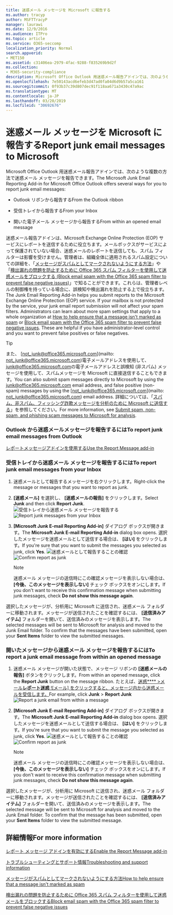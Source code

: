```yaml
---
title: 迷惑メール メッセージを Microsoft に報告する
ms.author: tracyp
author: MSFTTracyP
manager: laurawi
ms.date: 12/9/2016
ms.audience: ITPro
ms.topic: article
ms.service: O365-seccomp
localization_priority: Normal
search.appverid:
- MET150
ms.assetid: c31406ea-2979-4fac-9288-f835269b9d2f
ms.collection:
- M365-security-compliance
description: Microsoft Office Outlook 用迷惑メール報告アドインでは、次のような複数の方法で迷惑メール メッセージを報告できます。
ms.openlocfilehash: 7e50143acd6efeb3d47ad0fa04d6d9b57a5ca161
ms.sourcegitcommit: 0f93b37c39d807dec91f118aa671a3430c47a9ac
ms.translationtype: MT
ms.contentlocale: ja-JP
ms.lasthandoff: 03/20/2019
ms.locfileid: "30692676"
---
```

# <a name="report-junk-email-messages-to-microsoft"></a><span data-ttu-id="8f36c-103">迷惑メール メッセージを Microsoft に報告する</span><span class="sxs-lookup"><span data-stu-id="8f36c-103">Report junk email messages to Microsoft</span></span>

<span data-ttu-id="8f36c-104">Microsoft Office Outlook 用迷惑メール報告アドインでは、次のような複数の方法で迷惑メール メッセージを報告できます。</span><span class="sxs-lookup"><span data-stu-id="8f36c-104">The Microsoft Junk Email Reporting Add-in for Microsoft Office Outlook offers several ways for you to report junk email messages:</span></span>
  
- <span data-ttu-id="8f36c-105">Outlook リボンから報告する</span><span class="sxs-lookup"><span data-stu-id="8f36c-105">From the Outlook ribbon</span></span>
    
- <span data-ttu-id="8f36c-106">受信トレイから報告する</span><span class="sxs-lookup"><span data-stu-id="8f36c-106">From your Inbox</span></span>
    
- <span data-ttu-id="8f36c-107">開いた電子メール メッセージから報告する</span><span class="sxs-lookup"><span data-stu-id="8f36c-107">From within an opened email message</span></span>
    
<span data-ttu-id="8f36c-p101">迷惑メール報告アドインは、Microsoft Exchange Online Protection (EOP) サービスにレポートを送信するために役立ちます。メールボックスがサービスによって保護されていない場合、迷惑メールのレポートを送信しても、スパム フィルターは影響を受けません。管理者は、組織全体に適用されるスパム設定についての詳細を、「[メッセージがスパムとしてマークされないようにする方法](https://go.microsoft.com/fwlink/p/?LinkId=534224)」や「[検出漏れの問題を防止するために Office 365 スパム フィルターを使用して迷惑メールをブロックする (Block email spam with the Office 365 spam filter to prevent false negative issues)](https://go.microsoft.com/fwlink/p/?LinkId=534225)」で知ることができます。これらは、管理者レベルの制御権を持っている場合に、誤検知や検出漏れを防止する上で役立ちます。</span><span class="sxs-lookup"><span data-stu-id="8f36c-p101">The Junk Email Reporting Add-in helps you submit reports to the Microsoft Exchange Online Protection (EOP) service. If your mailbox is not protected by the service, your junk email report submission will not affect your spam filters. Administrators can learn about more spam settings that apply to a whole organization at [How to help ensure that a message isn't marked as spam](https://go.microsoft.com/fwlink/p/?LinkId=534224) or [Block email spam with the Office 365 spam filter to prevent false negative issues](https://go.microsoft.com/fwlink/p/?LinkId=534225). These are helpful if you have administrator-level control and you want to prevent false positives or false negatives.</span></span>
  
> [!TIP]
> <span data-ttu-id="8f36c-112">また、 [not_junk@office365.microsoft.com](mailto: not_junk@office365.microsoft.com)電子メールアドレスを使用して、 [junk@office365.microsoft.com](mailto:junk@office365.microsoft.com)の電子メールアドレスと誤検知 (非スパム) メッセージを使用して、スパムメッセージを Microsoft に直接送信することもできます。</span><span class="sxs-lookup"><span data-stu-id="8f36c-112">You can also submit spam messages directly to Microsoft by using the [junk@office365.microsoft.com](mailto:junk@office365.microsoft.com) email address, and false positive (non-spam) messages by using the [not_junk@office365.microsoft.com](mailto: not_junk@office365.microsoft.com) email address.</span></span> <span data-ttu-id="8f36c-113">詳細については、「[スパム、非スパム、フィッシング詐欺メッセージを分析のために Microsoft に送信する](submit-spam-non-spam-and-phishing-scam-messages-to-microsoft-for-analysis.md)」を参照してください。</span><span class="sxs-lookup"><span data-stu-id="8f36c-113">For more information, see [Submit spam, non-spam, and phishing scam messages to Microsoft for analysis](submit-spam-non-spam-and-phishing-scam-messages-to-microsoft-for-analysis.md).</span></span> 
  
### <a name="to-report-junk-email-messages-from-outlook"></a><span data-ttu-id="8f36c-114">Outlook から迷惑メールメッセージを報告するには</span><span class="sxs-lookup"><span data-stu-id="8f36c-114">To report junk email messages from Outlook</span></span>

[<span data-ttu-id="8f36c-115">レポートメッセージアドインを使用する</span><span class="sxs-lookup"><span data-stu-id="8f36c-115">Use the Report Message add-in</span></span>](https://support.office.com/article/b5caa9f1-cdf3-4443-af8c-ff724ea719d2) 
  
### <a name="to-report-junk-email-messages-from-your-inbox"></a><span data-ttu-id="8f36c-116">受信トレイから迷惑メール メッセージを報告するには</span><span class="sxs-lookup"><span data-stu-id="8f36c-116">To report junk email messages from your Inbox</span></span>

1. <span data-ttu-id="8f36c-117">迷惑メールとして報告するメッセージを右クリックします。</span><span class="sxs-lookup"><span data-stu-id="8f36c-117">Right-click the message or messages that you want to report as junk.</span></span>
    
2. <span data-ttu-id="8f36c-118">**[迷惑メール]** を選択し、 **[迷惑メールの報告]** をクリックします。</span><span class="sxs-lookup"><span data-stu-id="8f36c-118">Select **Junk** and then click **Report Junk**.</span></span>
    <span data-ttu-id="8f36c-119">![受信トレイから迷惑メール メッセージを報告する](media/EOP-Outlook-Junk-Reporting-Tool-3.jpg)</span><span class="sxs-lookup"><span data-stu-id="8f36c-119">![Report junk messages from your Inbox](media/EOP-Outlook-Junk-Reporting-Tool-3.jpg)</span></span>
  
3. <span data-ttu-id="8f36c-120">**[Microsoft Junk E-mail Reporting Add-in]** ダイアログ ボックスが開きます。</span><span class="sxs-lookup"><span data-stu-id="8f36c-120">The **Microsoft Junk E-mail Reporting Add-in** dialog box opens.</span></span> <span data-ttu-id="8f36c-121">選択したメッセージを迷惑メールとして送信する場合は、 **[はい]** をクリックします。</span><span class="sxs-lookup"><span data-stu-id="8f36c-121">If you're sure that you want to submit the messages you selected as junk, click **Yes**.</span></span>
    <span data-ttu-id="8f36c-122">![迷惑メールとして報告することの確認](media/EOP-Outlook-Junk-Reporting-Tool-2.jpg)</span><span class="sxs-lookup"><span data-stu-id="8f36c-122">![Confirm report as junk](media/EOP-Outlook-Junk-Reporting-Tool-2.jpg)</span></span>
  
    > [!NOTE]
    > <span data-ttu-id="8f36c-123">迷惑メール メッセージの送信時にこの確認メッセージを表示しない場合は、 **[今後、このメッセージを表示しない]** チェック ボックスをオンにします。</span><span class="sxs-lookup"><span data-stu-id="8f36c-123">If you don't want to receive this confirmation message when submitting junk messages, check **Do not show this message again**.</span></span> 
  
<span data-ttu-id="8f36c-p105">選択したメッセージが、分析用に Microsoft に送信され、迷惑メール フォルダーに移動されます。メッセージが送信されたことを確認するには、 **[送信済みアイテム]** フォルダーを開いて、送信済みのメッセージを表示します。</span><span class="sxs-lookup"><span data-stu-id="8f36c-p105">The selected messages will be sent to Microsoft for analysis and moved to the Junk Email folder. To confirm that the messages have been submitted, open your **Sent Items** folder to view the submitted messages.</span></span> 
  
### <a name="to-report-a-junk-email-message-from-within-an-opened-message"></a><span data-ttu-id="8f36c-126">開いたメッセージから迷惑メール メッセージを報告するには</span><span class="sxs-lookup"><span data-stu-id="8f36c-126">To report a junk email message from within an opened message</span></span>

1. <span data-ttu-id="8f36c-127">迷惑メール メッセージが開いた状態で、メッセージ リボンの **[迷惑メールの報告]** ボタンをクリックします。</span><span class="sxs-lookup"><span data-stu-id="8f36c-127">From within an opened message, click the **Report Junk** button on the message ribbon.</span></span> <span data-ttu-id="8f36c-128">たとえば、[迷惑\*\*\*\* \>メール**レポート迷惑** ![メール] をクリックすると、メッセージ内から迷惑メールを受信します。](media/EOP-Outlook-Junk-Reporting-Tool-4.jpg)</span><span class="sxs-lookup"><span data-stu-id="8f36c-128">For example, click **Junk** \> **Report Junk** ![Report a junk email from within a message](media/EOP-Outlook-Junk-Reporting-Tool-4.jpg)</span></span>
  
2. <span data-ttu-id="8f36c-129">**[Microsoft Junk E-mail Reporting Add-in]** ダイアログ ボックスが開きます。</span><span class="sxs-lookup"><span data-stu-id="8f36c-129">The **Microsoft Junk E-mail Reporting Add-in** dialog box opens.</span></span> <span data-ttu-id="8f36c-130">選択したメッセージを迷惑メールとして送信する場合は、 **[はい]** をクリックします。</span><span class="sxs-lookup"><span data-stu-id="8f36c-130">If you're sure that you want to submit the message you selected as junk, click **Yes**.</span></span>
    <span data-ttu-id="8f36c-131">![迷惑メールとして報告することの確認](media/EOP-Outlook-Junk-Reporting-Tool-2.jpg)</span><span class="sxs-lookup"><span data-stu-id="8f36c-131">![Confirm report as junk](media/EOP-Outlook-Junk-Reporting-Tool-2.jpg)</span></span>
  
    > [!NOTE]
    > <span data-ttu-id="8f36c-132">迷惑メール メッセージの送信時にこの確認メッセージを表示しない場合は、 **[今後、このメッセージを表示しない]** チェック ボックスをオンにします。</span><span class="sxs-lookup"><span data-stu-id="8f36c-132">If you don't want to receive this confirmation message when submitting junk messages, check **Do not show this message again**.</span></span> 
  
<span data-ttu-id="8f36c-p108">選択したメッセージが、分析用に Microsoft に送信され、迷惑メール フォルダーに移動されます。メッセージが送信されたことを確認するには、 **[送信済みアイテム]** フォルダーを開いて、送信済みのメッセージを表示します。</span><span class="sxs-lookup"><span data-stu-id="8f36c-p108">The selected message will be sent to Microsoft for analysis and moved to the Junk Email folder. To confirm that the message has been submitted, open your **Sent Items** folder to view the submitted message.</span></span> 
  
## <a name="for-more-information"></a><span data-ttu-id="8f36c-135">詳細情報</span><span class="sxs-lookup"><span data-stu-id="8f36c-135">For more information</span></span>

[<span data-ttu-id="8f36c-136">レポート メッセージ アドインを有効にする</span><span class="sxs-lookup"><span data-stu-id="8f36c-136">Enable the Report Message add-in</span></span>](https://support.office.com/article/4250c4bc-6102-420b-9e0a-a95064837676)
  
[<span data-ttu-id="8f36c-137">トラブルシューティングとサポート情報</span><span class="sxs-lookup"><span data-stu-id="8f36c-137">Troubleshooting and support information</span></span>](troubleshooting-and-support-information.md)
  
[<span data-ttu-id="8f36c-138">メッセージがスパムとしてマークされないようにする方法</span><span class="sxs-lookup"><span data-stu-id="8f36c-138">How to help ensure that a message isn't marked as spam</span></span>](https://go.microsoft.com/fwlink/p/?LinkId=534224)
  
[<span data-ttu-id="8f36c-139">検出漏れの問題を防止するために Office 365 スパム フィルターを使用して迷惑メールをブロックする</span><span class="sxs-lookup"><span data-stu-id="8f36c-139">Block email spam with the Office 365 spam filter to prevent false negative issues</span></span>](https://go.microsoft.com/fwlink/p/?LinkId=534225)
  

